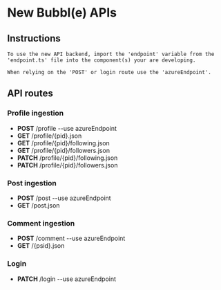 
# New Bubbl(e) APIs

## Instructions

    To use the new API backend, import the 'endpoint' variable from the 'endpoint.ts' file into the component(s) your are developing.

    When relying on the 'POST' or login route use the 'azureEndpoint'.

## API routes

### Profile ingestion

- **POST** /profile  --use azureEndpoint
- **GET** /profile/{pid}.json
- **GET** /profile/{pid}/following.json
- **GET** /profile/{pid}/followers.json
- **PATCH** /profile/{pid}/following.json
- **PATCH** /profile/{pid}/followers.json


### Post ingestion

- **POST** /post --use azureEndpoint
- **GET** /post.json


### Comment ingestion

- **POST** /comment --use azureEndpoint
- **GET** /{psid}.json

### Login
- **PATCH** /login --use azureEndpoint